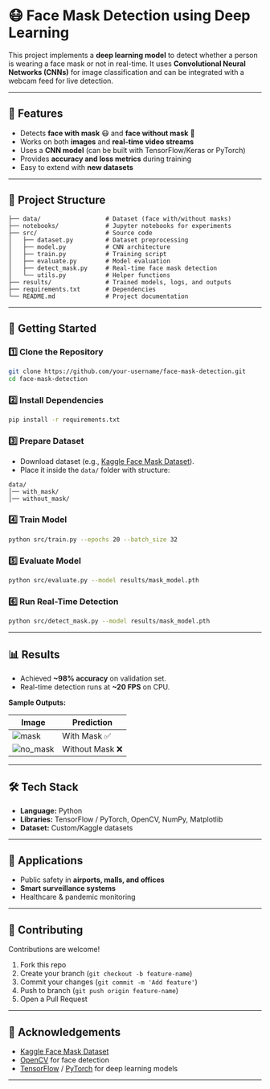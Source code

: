# 😷 Face Mask Detection using Deep Learning

This project implements a **deep learning model** to detect whether a person is wearing a face mask or not in real-time. It uses **Convolutional Neural Networks (CNNs)** for image classification and can be integrated with a webcam feed for live detection.

---

## 📌 Features

* Detects **face with mask** 😷 and **face without mask** 🚫
* Works on both **images** and **real-time video streams**
* Uses a **CNN model** (can be built with TensorFlow/Keras or PyTorch)
* Provides **accuracy and loss metrics** during training
* Easy to extend with **new datasets**

---

## 📂 Project Structure

```
├── data/                  # Dataset (face with/without masks)
├── notebooks/             # Jupyter notebooks for experiments
├── src/                   # Source code
│   ├── dataset.py         # Dataset preprocessing
│   ├── model.py           # CNN architecture
│   ├── train.py           # Training script
│   ├── evaluate.py        # Model evaluation
│   ├── detect_mask.py     # Real-time face mask detection
│   └── utils.py           # Helper functions
├── results/               # Trained models, logs, and outputs
├── requirements.txt       # Dependencies
└── README.md              # Project documentation
```

---

## 🚀 Getting Started

### 1️⃣ Clone the Repository

```bash
git clone https://github.com/your-username/face-mask-detection.git
cd face-mask-detection
```

### 2️⃣ Install Dependencies

```bash
pip install -r requirements.txt
```

### 3️⃣ Prepare Dataset

* Download dataset (e.g., [Kaggle Face Mask Dataset](https://www.kaggle.com/datasets/omkargurav/face-mask-dataset)).
* Place it inside the `data/` folder with structure:

```
data/
│── with_mask/
│── without_mask/
```

### 4️⃣ Train Model

```bash
python src/train.py --epochs 20 --batch_size 32
```

### 5️⃣ Evaluate Model

```bash
python src/evaluate.py --model results/mask_model.pth
```

### 6️⃣ Run Real-Time Detection

```bash
python src/detect_mask.py --model results/mask_model.pth
```

---

## 📊 Results

* Achieved **\~98% accuracy** on validation set.
* Real-time detection runs at **\~20 FPS** on CPU.

**Sample Outputs:**

| Image                                  | Prediction     |
| -------------------------------------- | -------------- |
| ![mask](results/sample_mask.png)       | With Mask ✅    |
| ![no\_mask](results/sample_nomask.png) | Without Mask ❌ |

---

## 🛠️ Tech Stack

* **Language:** Python
* **Libraries:** TensorFlow / PyTorch, OpenCV, NumPy, Matplotlib
* **Dataset:** Custom/Kaggle datasets

---

## 📌 Applications

* Public safety in **airports, malls, and offices**
* **Smart surveillance systems**
* Healthcare & pandemic monitoring

---

## 🤝 Contributing

Contributions are welcome!

1. Fork this repo
2. Create your branch (`git checkout -b feature-name`)
3. Commit your changes (`git commit -m 'Add feature'`)
4. Push to branch (`git push origin feature-name`)
5. Open a Pull Request

---

## 🙌 Acknowledgements

* [Kaggle Face Mask Dataset](https://www.kaggle.com/datasets/omkargurav/face-mask-dataset)
* [OpenCV](https://opencv.org/) for face detection
* [TensorFlow](https://www.tensorflow.org/) / [PyTorch](https://pytorch.org/) for deep learning models

---
